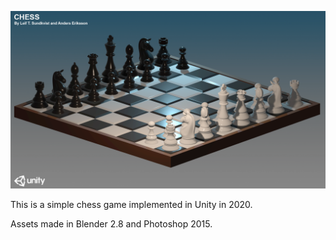 ![Chess by Anders Eriksson and Leif T. Sundkvist](/Assets/splash.png)

This is a simple chess game implemented in Unity in 2020.

Assets made in Blender 2.8 and Photoshop 2015.
